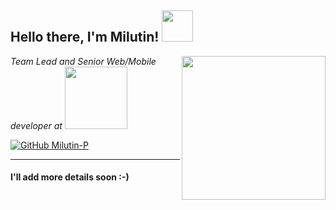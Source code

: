 <h2> Hello there, I'm Milutin! 
  <img src="https://media.giphy.com/media/gM5qFksULw54NMWyry/giphy.gif" width="50">
</h2>
<img align='right' src="https://media.giphy.com/media/iIqmM5tTjmpOB9mpbn/giphy.gif" width="230">
<p>
  <em>Team Lead and Senior Web/Mobile developer at   
      <a href="http://k7tech.agency">
        <img src="https://k7tech.agency/images/home/k7tech-logo-big.webp" width="100">
      </a>
   </em>
</p>

[![GitHub Milutin-P](https://img.shields.io/github/followers/Milutin-P?label=follow&style=social)](https://github.com/Milutin-P)

---
#### I'll add more details soon :-)
